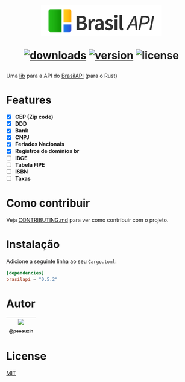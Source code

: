 <div align="center">
<h1>
<img src="https://raw.githubusercontent.com/BrasilAPI/BrasilAPI/main/public/brasilapi-logo-small.png" />

<div>

[![downloads](https://img.shields.io/crates/dv/brasilapi?label=downloads%20)](https://crates.io/crates/brasilapi)
[![version](https://img.shields.io/crates/v/brasilapi?label=version%20)](https://crates.io/crates/brasilapi)
![license](https://img.shields.io/crates/l/brasilapi)

</div>
</h1>

</div>

Uma [lib](https://crates.io/crates/brasilapi) para a API do [BrasilAPI](https://github.com/BrasilAPI/BrasilAPI) (para o Rust)

# Features
 - [x] **CEP (Zip code)**
 - [x] **DDD**
 - [x] **Bank**
 - [x] **CNPJ**
 - [x] **Feriados Nacionais**
 - [x] **Registros de domínios br**
 - [ ] **IBGE**
 - [ ] **Tabela FIPE**
 - [ ] **ISBN**
 - [ ] **Taxas**

# Como contribuir
Veja [CONTRIBUTING.md](./CONTRIBUTING.md) para ver como contribuir com o projeto.


# Instalação
Adicione a seguinte linha ao seu `Cargo.toml`:

```toml
[dependencies]
brasilapi = "0.5.2"
```

# Autor
<div align="center">

| [<img src="https://github.com/peeeuzin.png?size=115" width=115><br><sub>@peeeuzin</sub>](https://github.com/peeeuzin) |
| :-------------------------------------------------------------------------------------------------------------------: |


</div>

# License
[MIT](./LICENSE)